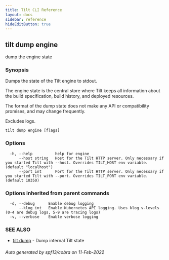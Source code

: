 ```yaml
---
title: Tilt CLI Reference
layout: docs
sidebar: reference
hideEditButton: true
---
```

## tilt dump engine

dump the engine state

### Synopsis

Dumps the state of the Tilt engine to stdout.

The engine state is the central store where Tilt keeps all information about
the build specification, build history, and deployed resources.

The format of the dump state does not make any API or compatibility promises,
and may change frequently.

Excludes logs.


```
tilt dump engine [flags]
```

### Options

```
  -h, --help          help for engine
      --host string   Host for the Tilt HTTP server. Only necessary if you started Tilt with --host. Overrides TILT_HOST env variable. (default "localhost")
      --port int      Port for the Tilt HTTP server. Only necessary if you started Tilt with --port. Overrides TILT_PORT env variable. (default 10350)
```

### Options inherited from parent commands

```
  -d, --debug      Enable debug logging
      --klog int   Enable Kubernetes API logging. Uses klog v-levels (0-4 are debug logs, 5-9 are tracing logs)
  -v, --verbose    Enable verbose logging
```

### SEE ALSO

* [tilt dump](tilt_dump.html)	 - Dump internal Tilt state

###### Auto generated by spf13/cobra on 11-Feb-2022

